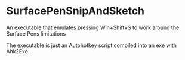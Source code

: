 # SurfacePenSnipAndSketch
An executable that emulates pressing Win+Shift+S to work around the Surface Pens limitations

The executable is just an Autohotkey script compiled into an exe with Ahk2Exe. 
